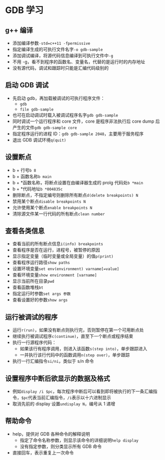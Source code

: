 # GDB 学习

## g++ 编译

- 添加编译参数`-std=c++11 -fpermissive`
- 指定编译生成的可执行文件名字`-o gdb-sample`
- 添加调试编译，将源代码信息编译到可执行文件中`-g`
- 不用 -g，看不到程序的函数名、变量名，代替的是运行时的内存地址
- 没有源代码，调试和跟踪时只能是汇编代码级别的

## 启动 GDB 调试

- 先启动 gdb，再加载被调试的可执行程序文件：
  - `gdb`
  - `file gdb-sample`
- 也可在启动调试时载入被调试程序名字`gdb gdb-sample`
- 同时调试一个运行程序和 core 文件，core 是程序非法执行后 core dump 后产生的文件`gdb gdb-sample core`
- 指定程序运行的进程 ID：`gdb gdb-sample 2048`，主要用于服务程序
- 退出 GDB 调试环境`q(quit)`

## 设置断点

- b + 行号`b 8`
- b + 函数名称`b main`
- b + \*函数名称，将断点设置在由编译器生成的 prolg 代码处`b *main`
- b + \*代码地址`b *004835c`
- 删除断点，不指定编号则删除所有断点`d(delete breakpoints) N`
- 禁用某个断点`disable breakpoints N`
- 允许使用某个断点`enable breakpoints N`
- 清除源文件某一行代码的所有断点`clean number`

## 查看各类信息

- 查看当前的所有断点信息`i(info) breakpoints`
- 查看程序是否在运行，进程号，被暂停的原因
- 显示指定变量（临时变量或全局变量）的值`p(print)`
- 查看程序运行路径`show paths`
- 设置环境变量`set env(environment) varname[=value]`
- 查看环境变量`show environment [varname]`
- 显示当前所在目录`pwd`
- 查看函数堆栈`bt`
- 指定运行时参数`set args 参数`
- 查看设置好的参数`show args`

## 运行被调试的程序

- 运行`r(run)`，如果没有断点则执行完，否则暂停在第一个可用断点处
- 继续执行被调试程序`c(continue)`，直至下一个断点或程序结束
- 执行一行源程序代码：
  - 如果该行有程序调用，则进入该函数`s(step into)`，单步跟踪进入
  - 一并执行该行代码中的函数调用`n(step over)`，单步跟踪
- 执行一行汇编指令`si/ni`，类似于 s/n 命令

## 设置程序中断后欲显示的数据及格式

- 例如`display /i $pc`，每次程序中断后可以看到即将被执行的下一条汇编指令，`$pc`代表当前汇编指令，`/i`表示以十六进制显示
- 取消先前的 display 设置`undisplay N`，编号从 1 递增

## 帮助命令

- help，提供对 GDB 各种命令的解释说明
  - 指定了命令名称参数，则显示该命令的详细说明`help display`
  - 没有指定参数，则分类显示所有 GDB 命令
- 直接回车，表示重复上一次命令
